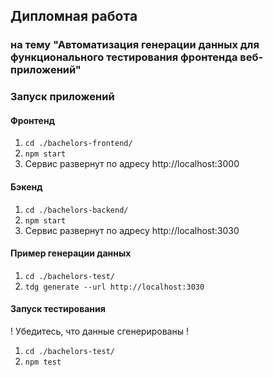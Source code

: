 ## Дипломная работа 
### на тему "Автоматизация генерации данных для функционального тестирования фронтенда веб-приложений"

### Запуск приложений
#### Фронтенд
1. `cd ./bachelors-frontend/`
2. `npm start`
3. Сервис развернут по адресу http://localhost:3000

#### Бэкенд
1. `cd ./bachelors-backend/`
2. `npm start`
3. Сервис развернут по адресу http://localhost:3030

#### Пример генерации данных
1. `cd ./bachelors-test/`
2. `tdg generate --url http://localhost:3030`

#### Запуск тестирования
! Убедитесь, что данные сгенерированы !
1. `cd ./bachelors-test/`
2. `npm test`